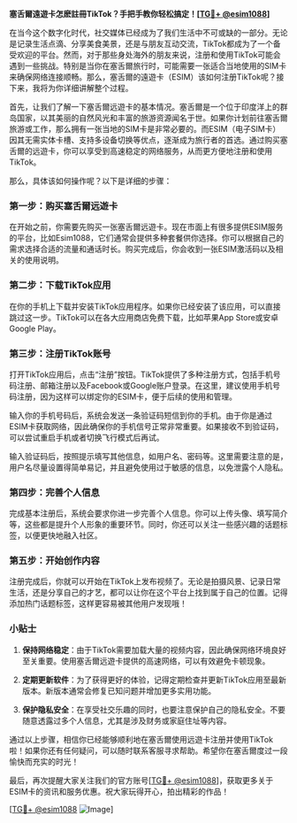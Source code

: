 **塞舌爾遠遊卡怎麽註冊TikTok？手把手教你轻松搞定！[[TG💪+ @esim1088](https://t.me/s/esim1088)]**

在当今这个数字化时代，社交媒体已经成为了我们生活中不可或缺的一部分。无论是记录生活点滴、分享美食美景，还是与朋友互动交流，TikTok都成为了一个备受欢迎的平台。然而，对于那些身处海外的朋友来说，注册和使用TikTok可能会遇到一些挑战。特别是当你在塞舌爾旅行时，可能需要一张适合当地使用的SIM卡来确保网络连接顺畅。那么，塞舌爾的遠遊卡（ESIM）该如何注册TikTok呢？接下来，我将为你详细讲解整个过程。

首先，让我们了解一下塞舌爾远遊卡的基本情况。塞舌爾是一个位于印度洋上的群岛国家，以其美丽的自然风光和丰富的旅游资源闻名于世。如果你计划前往塞舌爾旅游或工作，那么拥有一张当地的SIM卡是非常必要的。而ESIM（电子SIM卡）因其无需实体卡槽、支持多设备切换等优点，逐渐成为旅行者的首选。通过购买塞舌爾的远遊卡，你可以享受到高速稳定的网络服务，从而更方便地注册和使用TikTok。

那么，具体该如何操作呢？以下是详细的步骤：

### 第一步：购买塞舌爾远遊卡

在开始之前，你需要先购买一张塞舌爾远遊卡。现在市面上有很多提供ESIM服务的平台，比如Esim1088，它们通常会提供多种套餐供你选择。你可以根据自己的需求选择合适的流量和通话时长。购买完成后，你会收到一张ESIM激活码以及相关的使用说明。

### 第二步：下载TikTok应用

在你的手机上下载并安装TikTok应用程序。如果你已经安装了该应用，可以直接跳过这一步。TikTok可以在各大应用商店免费下载，比如苹果App Store或安卓Google Play。

### 第三步：注册TikTok账号

打开TikTok应用后，点击“注册”按钮。TikTok提供了多种注册方式，包括手机号码注册、邮箱注册以及Facebook或Google账户登录。在这里，建议使用手机号码注册，因为这样可以绑定你的ESIM卡，便于后续的使用和管理。

输入你的手机号码后，系统会发送一条验证码短信到你的手机。由于你是通过ESIM卡获取网络，因此确保你的手机信号正常非常重要。如果接收不到验证码，可以尝试重启手机或者切换飞行模式后再试。

输入验证码后，按照提示填写其他信息，如用户名、密码等。这里需要注意的是，用户名尽量设置得简单易记，并且避免使用过于敏感的信息，以免泄露个人隐私。

### 第四步：完善个人信息

完成基本注册后，系统会要求你进一步完善个人信息。你可以上传头像、填写简介等，这些都是提升个人形象的重要环节。同时，你还可以关注一些感兴趣的话题标签，以便更快地融入社区。

### 第五步：开始创作内容

注册完成后，你就可以开始在TikTok上发布视频了。无论是拍摄风景、记录日常生活，还是分享自己的才艺，都可以让你在这个平台上找到属于自己的位置。记得添加热门话题标签，这样更容易被其他用户发现哦！

### 小贴士

1. **保持网络稳定**：由于TikTok需要加载大量的视频内容，因此确保网络环境良好至关重要。使用塞舌爾远遊卡提供的高速网络，可以有效避免卡顿现象。
   
2. **定期更新软件**：为了获得更好的体验，记得定期检查并更新TikTok应用至最新版本。新版本通常会修复已知问题并增加更多实用功能。

3. **保护隐私安全**：在享受社交乐趣的同时，也要注意保护自己的隐私安全。不要随意透露过多个人信息，尤其是涉及财务或家庭住址等内容。

通过以上步骤，相信你已经能够顺利地在塞舌爾使用远遊卡注册并使用TikTok啦！如果你还有任何疑问，可以随时联系客服寻求帮助。希望你在塞舌爾度过一段愉快而充实的时光！

最后，再次提醒大家关注我们的官方账号[[TG💪+ @esim1088](https://t.me/s/esim1088)]，获取更多关于ESIM卡的资讯和服务优惠。祝大家玩得开心，拍出精彩的作品！

[[TG💪+ @esim1088](https://t.me/s/esim1088) ![Image](https://i.postimg.cc/4NQfJmqS/Snipaste-2025-05-13-00-14-12.png)]